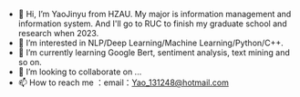 - 👋 Hi, I’m YaoJinyu from HZAU. My major is information management and information system. And I'll go to RUC to finish my graduate school and research when 2023.
- 👀 I’m interested in NLP/Deep Learning/Machine Learning/Python/C++.
- 🌱 I’m currently learning Google Bert, sentiment analysis, text mining and so on.
- 💞️ I’m looking to collaborate on ...
- 📫 How to reach me ：email：Yao_131248@hotmail.com

<!---
YJY131248/YJY131248 is a ✨ special ✨ repository because its `README.md` (this file) appears on your GitHub profile.
You can click the Preview link to take a look at your changes.
--->
